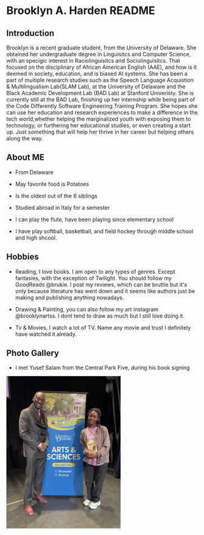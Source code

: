 # Brooklyn A. Harden README

## Introduction

Brooklyn is a recent graduate student, from the University of Delaware. She obtained her undergraduate degree in Linguisitcs and Computer Science, with an specigic interest in Raciolinguisitcs and Sociolinguisitcs. That focused on the disciplinary of African American English (AAE), and how is it deemed in society, education, and is biased AI systems. She has been a part of multiple research studies such as the Speech Language Acquistion & Multilingualism Lab(SLAM Lab), at the University of Delaware and the Black Academic Development Lab (BAD Lab) at Stanford Univeristy. She is currently still at the BAD Lab, finishing up her internship while being part of the Code Differently Software Engineering Training Program. She hopes she can use her education and research experiences to make a difference in the tech world,whether helping the marginalized youth with exposing them to technology, or furthering her educational studies, or even creating a start up. Just something that will help her thrive in her career but helping others along the way.

## About ME

* From Delaware

* May favorite food is Potatoes 

* Is the oldest out of the 6 siblings

* Studied abroad in Italy for a semester

* I can play the flute, have been playing since elementary school 

* I have play softball, basketball, and field hockey through middle school and high shcool.

## Hobbies

* Reading, I love books. I am open to any types of genres. Except fantasies, with the exception of Twilight. You should follow my GoodReads @brukie. I post my reviews, which can be bruttle but it's only because literature has went down and it seems like authors just be making and publishing anything nowadays.

* Drawing & Painting, you can also follow my art instagram @brooklynartss. I dont tend to draw as much but I still love doing it.

* Tv & Movies, I watch a lot of TV. Name any movie and trust I definitely have watched it already.

## Photo Gallery

* I met Yusef Salam from the Central Park Five, during his book signing

<img src="lesson_00/brooklynharden/images/YusefSalaam.jpg" height=400 />








